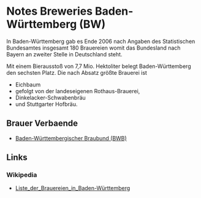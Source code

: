 #  Notes Breweries Baden-Württemberg (BW)

In Baden-Württemberg gab es Ende 2006 nach Angaben
des Statistischen Bundesamtes insgesamt 180 Brauereien
womit das Bundesland nach Bayern an zweiter Stelle in Deutschland steht.

Mit einem Bierausstoß von 7,7 Mio. Hektoliter belegt
Baden-Württemberg den sechsten Platz.
Die nach Absatz größte Brauerei ist

- Eichbaum
- gefolgt von der landeseigenen Rothaus-Brauerei,
- Dinkelacker-Schwabenbräu
- und Stuttgarter Hofbräu.

## Brauer Verbaende

- [Baden-Württembergischer Braubund (BWB)](http://www.einfach-besser-bier.de)


## Links

### Wikipedia

- [Liste_der_Brauereien_in_Baden-Württemberg](http://de.wikipedia.org/wiki/Liste_der_Brauereien_in_Baden-Württemberg)

